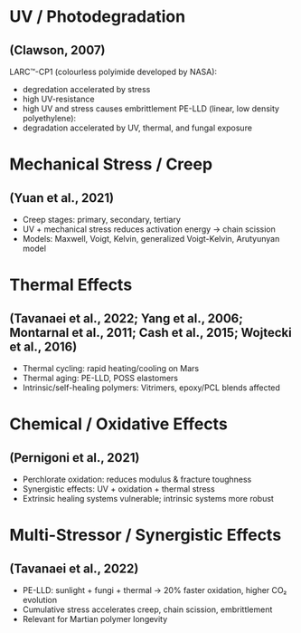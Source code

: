 # UV / Photodegradation
## (Clawson, 2007)
LARC™-CP1 (colourless polyimide developed by NASA): 
- degredation accelerated by stress
- high UV-resistance
- high UV and stress causes embrittlement
PE-LLD (linear, low density polyethylene):
- degradation accelerated by UV, thermal, and fungal exposure

# Mechanical Stress / Creep
## (Yuan et al., 2021)
- Creep stages: primary, secondary, tertiary
- UV + mechanical stress reduces activation energy → chain scission
- Models: Maxwell, Voigt, Kelvin, generalized Voigt-Kelvin, Arutyunyan model

# Thermal Effects
## (Tavanaei et al., 2022; Yang et al., 2006; Montarnal et al., 2011; Cash et al., 2015; Wojtecki et al., 2016)
- Thermal cycling: rapid heating/cooling on Mars
- Thermal aging: PE-LLD, POSS elastomers
- Intrinsic/self-healing polymers: Vitrimers, epoxy/PCL blends affected

# Chemical / Oxidative Effects
## (Pernigoni et al., 2021)
- Perchlorate oxidation: reduces modulus & fracture toughness 
- Synergistic effects: UV + oxidation + thermal stress
- Extrinsic healing systems vulnerable; intrinsic systems more robust

# Multi-Stressor / Synergistic Effects
## (Tavanaei et al., 2022)
- PE-LLD: sunlight + fungi + thermal → 20% faster oxidation, higher CO₂ evolution
- Cumulative stress accelerates creep, chain scission, embrittlement
- Relevant for Martian polymer longevity
